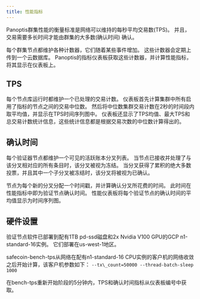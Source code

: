 ```yaml
---
title: 性能指标
---
```


Panoptis群集性能的衡量标准是网络可以维持的每秒平均交易数\(TPS\)。 并且，交易需要多长时间才能由群集的大多数\(确认时间\) 确认。

每个群集节点都维护各种计数器，它们随着某些事件增加。 这些计数器会定期上传到一个云数据库。 Panoptis的指标仪表板获取这些计数器，并计算性能指标，将其显示在仪表板上。

## TPS

每个节点库运行时都维护一个已处理的交易计数。 仪表板首先计算集群中所有启用了指标的节点之间的交易中位数。 然后将中位数集群交易计数在2秒的时间段内取平均值，并显示在TPS时间序列图中。 仪表板还显示了TPS均值、最大TPS和总交易计数统计信息，这些统计信息都是根据交易次数的中位数计算得出的。

## 确认时间

每个验证器节点都维护一个可见的活跃账本分叉列表。 当节点已接收并处理了与该分叉相对应的所有条目时，该分叉被视为冻结。 当分叉获得了累积的绝大多数投票，并且其中一个子分叉被冻结时，该分叉将被视为已确认。

节点为每个新的分叉分配一个时间戳，并计算确认分叉所花费的时间。 此时间在性能指标中即为验证节点确认时间。 性能仪表板将每个验证节点的确认时间的平均值显示为时间序列图。

## 硬件设置

验证节点软件已部署到配有1TB pd-ssd磁盘和2x Nvidia V100 GPU的GCP n1-standard-16实例。 它们部署在us-west-1地区。

safecoin-bench-tps从网络在配有n1-standard-16 CPU实例的客户机的网络收敛之后开始计算，该客户机参数如下： `--tx\_count=50000 --thread-batch-sleep 1000`

在bench-tps重新开始阶段的5分钟内，TPS和确认时间指标从仪表板编号中获取。
